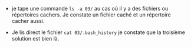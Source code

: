 + je tape une commande `ls -a 03/` au cas où il y a des fichiers ou répertoires cachers. Je constate un fichier caché et un répertoire cacher aussi.

+ Je lis direct le fichier `cat 03/.bash_history` je constate que la troisième solution est bien là.